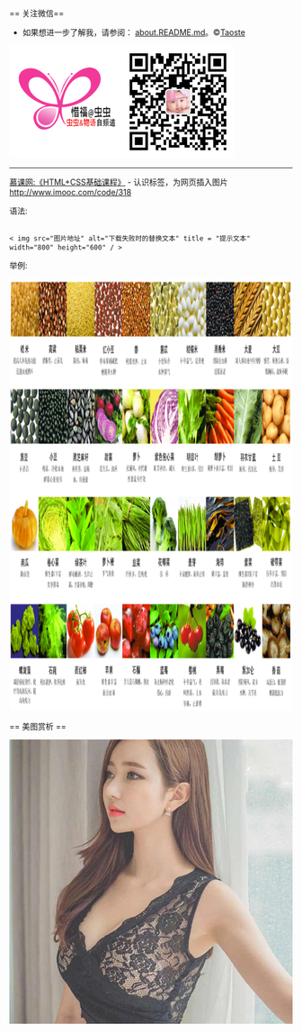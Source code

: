 == 关注微信==

- 如果想进一步了解我，请参阅：
[about.README.md](https://github.com/taoste/taoste.github.io/about.README.md)。&copy;[Taoste](https://zh.wikipedia.org/wiki/User:Taoste)

<img src="/images/choong-logo.png" width="200" height="200"><img src="/images/qrcode.jpg" width="200" height="200">

----------------

[慕课网:《HTML+CSS基础课程》](http://www.imooc.com/learn/9) - 认识<img>标签，为网页插入图片 http://www.imooc.com/code/318

<p>语法:</p>
<pre><code>
< img src="图片地址" alt="下载失败时的替换文本" title = "提示文本"  width="800" height="600" / >
</code></pre>

<p>举例:</p>
<img src="./images/shengshi.png" alt="shengshi" title = "shengshi"  width="1024" height="768" /> 

== 美图赏析 ==

<img src="/images/mm.jpg"/>
